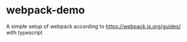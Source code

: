 # webpack-demo

A simple setup of webpack according to https://webpack.js.org/guides/ with typescript
